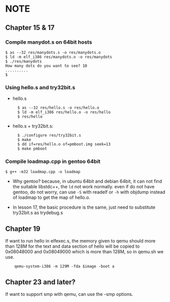 # NOTE

## Chapter 15 & 17

### Compile manydot.s on 64bit hosts

    $ as --32 res/manydots.s -o res/manydots.o
    $ ld -m elf_i386 res/manydots.o -o res/manydots
    $ ./res/manydots
    How many dots do you want to see? 10
    ..........
    $

### Using hello.s and try32bit.s

- hello.s

        $ as --32 res/hello.s -o res/hello.o
        $ ld -m elf_i386 res/hello.o -o res/hello
        $ res/hello

- hello.s + try32bit.s:

        $ ./configure res/try32bit.s
        $ make
        $ dd if=res/hello.o of=pmboot.img seek=13
        $ make pmboot

### Compile loadmap.cpp in gentoo 64bit

    $ g++ -m32 loadmap.cpp -o loadmap

- Why gentoo? because, in ubuntu 64bit and debian 64bit, it can not find the
suitable libstdc++, the `ld` not work normally. even if do not have gentoo,
do not worry, can use `-S` with readelf or `-h` with objdump instead of loadmap
to get the map of hello.o.

- In lesson 17, the basic procedure is the same, just need to substitute
try32bit.s as trydebug.s

## Chapter 19

If want to run hello in elfexec.s, the memory given to qemu should more
than 128M for the text and data section of hello will be copied to 0x08048000
and 0x08049000 which is more than 128M, so in qemu.sh we use.

        qemu-system-i386 -m 129M -fda $image -boot a

## Chapter 23 and later?

If want to support smp with qemu, can use the -smp options.
